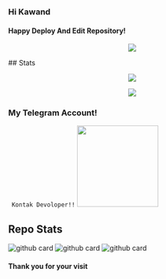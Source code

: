 ### Hi Kawand
#### Happy Deploy And Edit Repository!
<p align="center">
  <img src="https://telegra.ph/file/aca225bda4271e1892103.jpg">
</p>
## Stats
<p align="center"><a href="https://github.com/ridho17-ind"><img src="https://github-readme-stats.vercel.app/api?username=ridho17-ind&show_icons=true&theme=radical"></a></p>
<p align="center"><a href="https://github.com/ridho17-ind"><img src="https://github-readme-stats.vercel.app/api/top-langs/?username=ridho17-ind&theme=radical&layout=compact"></a></p> 



### My Telegram Account!
`
Kontak Devoloper!!`
   <a href="https://t.me/XFLSkyzo"><img src="https://img.shields.io/badge/Telegram%20%3F-Here-green?&style=flat-square?&logo=telegram" width=165px></a></p>
## Repo Stats
![github card](https://github-readme-stats.vercel.app/api/pin/?username=ridho17-ind&repo=King-Userbot&theme=dark)
![github card](https://github-readme-stats.vercel.app/api/pin/?username=ridho17-ind&repo=Music-King&theme=nightowl)
![github card](https://github-readme-stats.vercel.app/api/pin/?username=ridho17-ind&repo=FlicksXRobot&theme=nightowl)

#### Thank you for your visit

